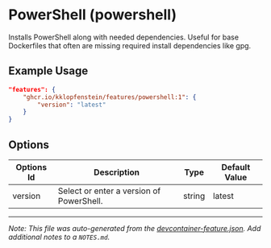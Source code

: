 
# PowerShell (powershell)

Installs PowerShell along with needed dependencies. Useful for base Dockerfiles that often are missing required install dependencies like gpg.

## Example Usage

```json
"features": {
    "ghcr.io/kklopfenstein/features/powershell:1": {
        "version": "latest"
    }
}
```

## Options

| Options Id | Description | Type | Default Value |
|-----|-----|-----|-----|
| version | Select or enter a version of PowerShell. | string | latest |



---

_Note: This file was auto-generated from the [devcontainer-feature.json](https://github.com/kklopfenstein/features/blob/main/src/powershell/devcontainer-feature.json).  Add additional notes to a `NOTES.md`._
